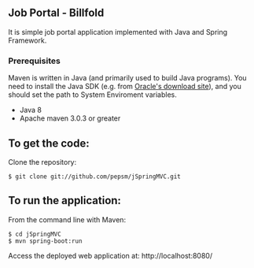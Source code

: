 Job Portal - Billfold
---------------------

It is simple job portal application implemented with Java and Spring Framework.

### Prerequisites
Maven is written in Java (and primarily used to build Java programs). You need to install the Java SDK (e.g. from [Oracle's download site](https://www.oracle.com/technetwork/java/javase/downloads/index.html)), and you should set the path to System Enviroment variables.
 - Java 8
 - Apache maven 3.0.3 or greater

To get the code:
-------------------
Clone the repository:

    $ git clone git://github.com/pepsm/jSpringMVC.git

To run the application:
-------------------	
From the command line with Maven:

    $ cd jSpringMVC
    $ mvn spring-boot:run 

Access the deployed web application at: http://localhost:8080/
